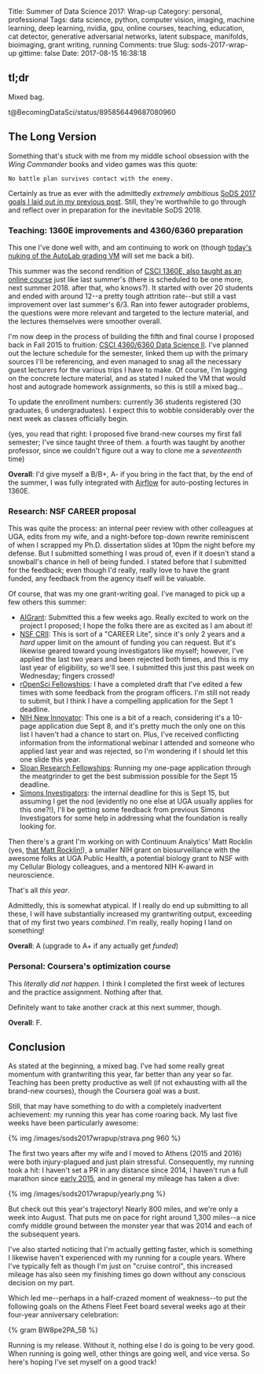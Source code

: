 Title: Summer of Data Science 2017: Wrap-up
Category: personal, professional
Tags: data science, python, computer vision, imaging, machine learning, deep learning, nvidia, gpu, online courses, teaching, education, cat detector, generative adversarial networks, latent subspace, manifolds, bioimaging, grant writing, running
Comments: true
Slug: sods-2017-wrap-up
gittime: false
Date: 2017-08-15 16:38:18

## tl;dr

Mixed bag.

t@BecomingDataSci/status/895856449687080960

## The Long Version

Something that's stuck with me from my middle school obsession with the *Wing Commander* books and video games was this quote:

    No battle plan survives contact with the enemy.

Certainly as true as ever with the admittedly *extremely ambitious* [SoDS 2017 goals I laid out in my previous post](https://magsol.github.io/blog/2017/05/31/summer-of-data-science-2017/). Still, they're worthwhile to go through and reflect over in preparation for the inevitable SoDS 2018.

### Teaching: 1360E improvements and 4360/6360 preparation

This one I've done well with, and am continuing to work on (though [today's nuking of the AutoLab grading VM](https://twitter.com/SpectralFilter/status/896119490324201472) will set me back a bit).

This summer was the second rendition of [CSCI 1360E, also taught as an online course](https://eds-uga.github.io/csci1360e-su17/) just like last summer's (there is scheduled to be one more, next summer 2018. after that, who knows?). It started with over 20 students and ended with around 12--a pretty tough attrition rate--but still a vast improvement over last summer's 6/3. Ran into fewer autograder problems, the questions were more relevant and targeted to the lecture material, and the lectures themselves were smoother overall.

I'm now deep in the process of building the fifth and final course I proposed back in Fall 2015 to fruition: [CSCI 4360/6360 Data Science II](https://eds-uga.github.io/csci4360-fa17/). I've planned out the lecture schedule for the semester, linked them up with the primary sources I'll be referencing, and even managed to snag all the necessary guest lecturers for the various trips I have to make. Of course, I'm lagging on the concrete lecture material, and as stated I nuked the VM that would host and autograde homework assignments, so this is still a mixed bag...

To update the enrollment numbers: currently 36 students registered (30 graduates, 6 undergraduates). I expect this to wobble considerably over the next week as classes officially begin.

(yes, you read that right: I proposed five brand-new courses my first fall semester; I've since taught three of them. a fourth was taught by another professor, since we couldn't figure out a way to clone me a *seventeenth* time)

**Overall**: I'd give myself a B/B+, A- if you bring in the fact that, by the end of the summer, I was fully integrated with [Airflow](https://airflow.incubator.apache.org/) for auto-posting lectures in 1360E.

### Research: NSF CAREER proposal

This was quite the process: an internal peer review with other colleagues at UGA, edits from my wife, and a night-before top-down rewrite reminiscent of when I scrapped my Ph.D. dissertation slides at 10pm the night before my defense. But I submitted something I was proud of, even if it doesn't stand a snowball's chance in hell of being funded. I stated before that I submitted for the feedback; even though I'd really, really love to have the grant funded, any feedback from the agency itself will be valuable.

Of course, that was my one grant-writing goal. I've managed to pick up a few others this summer:

 - [AIGrant](https://aigrant.org/): Submitted this a few weeks ago. Really excited to work on the project I proposed; I hope the folks there are as excited as I am about it!
 - [NSF CRII](https://www.nsf.gov/pubs/2017/nsf17552/nsf17552.htm): This is sort of a "CAREER Lite", since it's only 2 years and a *hard* upper limit on the amount of funding you can request. But it's likewise geared toward young investigators like myself; however, I've applied the last two years and been rejected both times, and this is my last year of eligibility, so we'll see. I submitted this just this past week on Wednesday; fingers crossed!
 - [rOpenSci Fellowships](https://ropensci.org/fellowships/): I have a completed draft that I've edited a few times with some feedback from the program officers. I'm still not ready to submit, but I think I have a compelling application for the Sept 1 deadline.
 - [NIH New Innovator](https://grants.nih.gov/grants/guide/rfa-files/RFA-RM-17-006.html): This one is a bit of a reach, considering it's a 10-page application due Sept 8, and it's pretty much the only one on this list I haven't had a chance to start on. Plus, I've received conflicting information from the informational webinar I attended and someone who applied last year and was rejected, so I'm wondering if I should let this one slide this year.
 - [Sloan Research Fellowships](https://sloan.org/fellowships/): Running my one-page application through the meatgrinder to get the best submission possible for the Sept 15 deadline.
 - [Simons Investigators](https://www.simonsfoundation.org/mathematics-and-physical-science/simons-investigators/#mmls-investigators): the internal deadline for this is Sept 15, but assuming I get the nod (evidently no one else at UGA usually applies for this one?!), I'll be getting some feedback from previous Simons Investigators for some help in addressing what the foundation is really looking for.

Then there's a grant I'm working on with Continuum Analytics' Matt Rocklin (yes, [that Matt Rocklin!](https://twitter.com/mrocklin)), a smaller NIH grant on biosurveillance with the awesome folks at UGA Public Health, a potential biology grant to NSF with my Cellular Biology colleagues, and a mentored NIH K-award in neuroscience.

That's all *this year*.

Admittedly, this is somewhat atypical. If I really do end up submitting to all these, I will have substantially increased my grantwriting output, exceeding that of my first two years *combined*. I'm really, really hoping I land on something!

**Overall**: A (upgrade to A+ if any actually get *funded*)

### Personal: Coursera's optimization course

This *literally did not happen.* I think I completed the first week of lectures and the practice assignment. Nothing after that.

Definitely want to take another crack at this next summer, though.

**Overall**: F.

## Conclusion

As stated at the beginning, a mixed bag. I've had some really great momentum with grantwriting this year, far better than any year so far. Teaching has been pretty productive as well (if not exhausting with all the brand-new courses), though the Coursera goal was a bust.

Still, that may have something to do with a completely inadvertent achievement: my running this year has come roaring back. My last five weeks have been particularly awesome:

{% img /images/sods2017wrapup/strava.png 960 %}

The first two years after my wife and I moved to Athens (2015 and 2016) were both injury-plagued and just plain stressful. Consequently, my running took a hit: I haven't set a PR in any distance since 2014, I haven't run a full marathon since [early 2015](https://wherearethepancakes.wordpress.com/2015/06/19/race-report-the-hilliest-marathon-evar/), and in general my mileage has taken a dive:

{% img /images/sods2017wrapup/yearly.png %}

But check out this year's trajectory! Nearly 800 miles, and we're only a week into August. That puts me on pace for right around 1,300 miles--a nice comfy middle ground between the monster year that was 2014 and each of the subsequent years.

I've also started noticing that I'm actually getting faster, which is something I likewise haven't experienced with my running for a couple years. Where I've typically felt as though I'm just on "cruise control", this increased mileage has also seen my finishing times go down without any conscious decision on my part.

Which led me--perhaps in a half-crazed moment of weakness--to put the following goals on the Athens Fleet Feet board several weeks ago at their four-year anniversary celebration:

{% gram BW8pe2PA_5B %}

Running is my release. Without it, nothing else I do is going to be very good. When running is going well, other things are going well, and vice versa. So here's hoping I've set myself on a good track!
